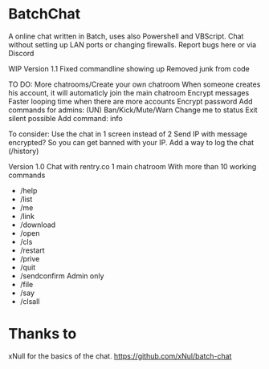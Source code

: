 # BatchChat
A online chat written in Batch, uses also Powershell and VBScript.
Chat without setting up LAN ports or changing firewalls.
Report bugs here or via Discord

WIP Version 1.1
Fixed commandline showing up
Removed junk from code

TO DO:
More chatrooms/Create your own chatroom
When someone creates his account, it will automaticly join the main chatroom
Encrypt messages
Faster looping time when there are more accounts
Encrypt password
Add commands for admins: (UN) Ban/Kick/Mute/Warn
Change me to status
Exit silent possible
Add command: info

To consider:
Use the chat in 1 screen instead of 2
Send IP with message encrypted? So you can get banned with your IP. 
Add a way to log the chat (/history)

Version 1.0
Chat with rentry.co
1 main chatroom
With more than 10 working commands
* /help
* /list
* /me
* /link
* /download
* /open
* /cls
* /restart
* /prive
* /quit
* /sendconfirm
Admin only
* /file
* /say
* /clsall

# Thanks to
xNull for the basics of the chat. 
https://github.com/xNul/batch-chat
